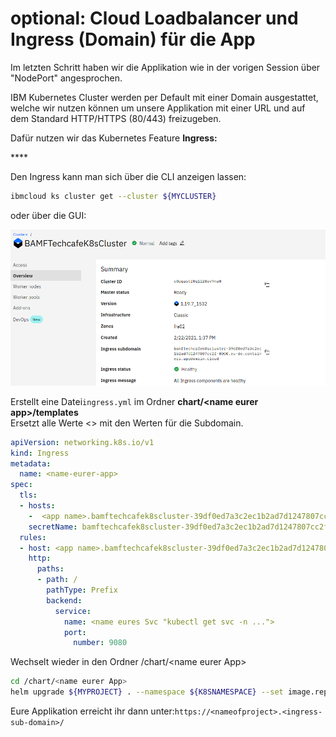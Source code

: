# optional: Cloud Loadbalancer und Ingress \(Domain\) für die App

Im letzten Schritt haben wir die Applikation wie in der vorigen Session über "NodePort" angesprochen.

IBM Kubernetes Cluster werden per Default mit einer Domain ausgestattet, welche wir nutzen können um unsere Applikation mit einer URL und auf dem Standard HTTP/HTTPS \(80/443\) freizugeben.

Dafür nutzen wir das Kubernetes Feature **Ingress:**

\*\*\*\*

Den Ingress kann man sich über die CLI anzeigen lassen:

```bash
ibmcloud ks cluster get --cluster ${MYCLUSTER}
```

oder über die GUI:

![](../../../.gitbook/assets/image%20%28130%29.png)



Erstellt eine Datei`ingress.yml` im Ordner **chart/&lt;name eurer app&gt;/templates**  
Ersetzt alle Werte &lt;&gt; mit den Werten für die Subdomain.

```yaml
apiVersion: networking.k8s.io/v1
kind: Ingress
metadata:
  name: <name-eurer-app>
spec:
  tls:
  - hosts:
    -  <app name>.bamftechcafek8scluster-39df0ed7a3c2ec1b2ad7d1247807cc2f-0000.eu-de.containers.appdomain.cloud
    secretName: bamftechcafek8scluster-39df0ed7a3c2ec1b2ad7d1247807cc2f-0000
  rules:
  - host: <app name>.bamftechcafek8scluster-39df0ed7a3c2ec1b2ad7d1247807cc2f-0000.eu-de.containers.appdomain.cloud
    http:
      paths:
      - path: /
        pathType: Prefix
        backend:
          service:
            name: <name eures Svc "kubectl get svc -n ...">
            port:
              number: 9080
```

Wechselt wieder in den Ordner /chart/&lt;name eurer App&gt;

```bash
cd /chart/<name eurer App>
helm upgrade ${MYPROJECT} . --namespace ${K8SNAMESPACE} --set image.repository=${MYREGISTRY}/${MYNAMESPACE}/${MYPROJECT}
```

Eure Applikation erreicht ihr dann unter:`https://<nameofproject>.<ingress-sub-domain>/`

